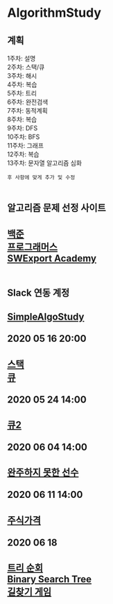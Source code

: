 
# AlgorithmStudy
계획
--------------------
1주차: 설명<br>
2주차: 스택/큐<br>
3주차: 해시<br>
4주차: 복습<br>
5주차: 트리<br>
6주차: 완전검색<br>
7주차: 동적계획<br>
8주차: 복습<br>
9주차: DFS<br>
10주차: BFS<br>
11주차: 그래프<br>
12주차: 복습<br>
13주차: 문자열 알고리즘 심화

```후 사항에 맞게 추가 및 수정```
<br>
<br>

알고리즘 문제 선정 사이트
--------------------
[백준](https://swexpertacademy.com)<br>
[프로그래머스](https://programmers.co.kr)<br>
[SWExport Academy](https://swexpertacademy.com)<br>
<br>
<br>
Slack 연동 계정
--------------------

[SimpleAlgoStudy](https://simplealgostudy.slack.com)
<br>
<br>
2020 05 16 20:00
--------------------
[스택](https://www.acmicpc.net/problem/10828)<br> 
[큐](https://www.acmicpc.net/problem/10845)
<br>
<br>
2020 05 24 14:00
--------------------
[큐2](https://www.acmicpc.net/problem/18258)
<br>
<br>
2020 06 04 14:00
--------------------
[완주하지 못한 선수](https://programmers.co.kr/learn/courses/30/lessons/42576?language=cpp)
<br>
<br>
2020 06 11 14:00
--------------------
[주식가격](https://programmers.co.kr/learn/courses/30/lessons/42584)
<br>
<br>
2020 06 18
--------------------
[트리 순회](https://www.acmicpc.net/problem/1991)<br>
[Binary Search Tree](https://www.acmicpc.net/problem/5639)<br>
[길찾기 게임](https://programmers.co.kr/learn/courses/30/lessons/42892?language=cpp)
<br>
<br>
--------------------